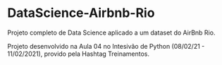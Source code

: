# DataScience-Airbnb-Rio

Projeto completo de Data Science aplicado a um dataset do AirBnb Rio.

Projeto desenvolvido na Aula 04 no Intesivão de Python (08/02/21 - 11/02/2021), provido pela Hashtag Treinamentos.
